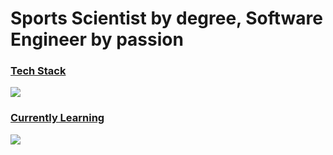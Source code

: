 # Sports Scientist by degree, Software Engineer by passion

<p align="left">
  <span>
    <h3 style="text-decoration: underline;"><isn>Tech Stack</isn></h3>
    <img src="https://skillicons.dev/icons?i=react,tailwind,css,ts,nodejs,py,graphql,aws&perline=4" />
  </span>
  <span>
    <h3 style="text-decoration: underline;">Currently Learning</h3>
    <img src="https://skillicons.dev/icons?i=lua,go&perline=2" />
  </span>
</p>
